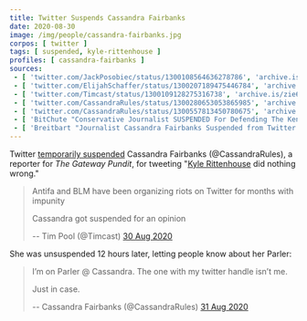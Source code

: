 ```yaml
---
title: Twitter Suspends Cassandra Fairbanks
date: 2020-08-30
image: /img/people/cassandra-fairbanks.jpg
corpos: [ twitter ]
tags: [ suspended, kyle-rittenhouse ]
profiles: [ cassandra-fairbanks ]
sources:
 - [ 'twitter.com/JackPosobiec/status/1300108564636278786', 'archive.is/hUXRp' ]
 - [ 'twitter.com/ElijahSchaffer/status/1300207189475446784', 'archive.is/Hkv3Q' ]
 - [ 'twitter.com/Timcast/status/1300109128275316738', 'archive.is/zie6R' ]
 - [ 'twitter.com/CassandraRules/status/1300280653053865985', 'archive.is/Bny8f' ]
 - [ 'twitter.com/CassandraRules/status/1300557813450780675', 'archive.is/MxO7j' ]
 - [ 'BitChute "Conservative Journalist SUSPENDED For Defending The Kenosha Kid, Antifa Granted Impunity" by Tim Pool (30 Aug 2020)', 'www.bitchute.com/video/fb47tz1wsok/' ]
 - [ 'Breitbart "Journalist Cassandra Fairbanks Suspended from Twitter over Kyle Rittenhouse Support" by Lucas Nolan (30 Aug 2020)', 'archive.is/tRnFk' ]
---
```


Twitter [temporarily suspended](notice.jpg) Cassandra Fairbanks
(@CassandraRules), a reporter for _The Gateway Pundit_, for tweeting "[Kyle
Rittenhouse](/context/kyle-rittenhouse/) did nothing wrong."

> Antifa and BLM have been organizing riots on Twitter for months with impunity
>
> Cassandra got suspended for an opinion
>
> -- Tim Pool (@Timcast) [30 Aug 2020](https://archive.is/zie6R)

She was unsuspended 12 hours later, letting people know about her Parler:

> I’m on Parler @ Cassandra. The one with my twitter handle isn’t me.
>
> Just in case.
>
> -- Cassandra Fairbanks (@CassandraRules) [31 Aug 2020](https://archive.is/Bny8f)

